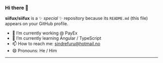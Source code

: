 ### Hi there 👋

**siifux/siifux** is a ✨ _special_ ✨ repository because its `README.md` (this file) appears on your GitHub profile.

- 🔭 I’m currently working @ PayEx
- 🌱 I’m currently learning Angular / TypeScript
- 📫 How to reach me: sindrefuru@hotmail.no
- 😄 Pronouns: He / Him

----
